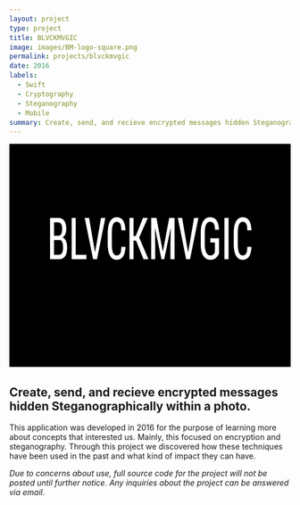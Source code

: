 ```yaml
---
layout: project
type: project
title: BLVCKMVGIC
image: images/BM-logo-square.png
permalink: projects/blvckmvgic
date: 2016
labels:
  - Swift
  - Cryptography
  - Steganography
  - Mobile
summary: Create, send, and recieve encrypted messages hidden Steganographically within a photo. 
---
```

<img  src="../images/BM-LOGO.png" width="800" height="400">

## Create, send, and recieve encrypted messages hidden Steganographically within a photo. 

This application was developed in 2016 for the purpose of learning more about concepts that interested us. Mainly, this focused on encryption and steganography. Through this project we discovered how these techniques have been used in the past and what kind of impact they can have. 

*Due to concerns about use, full source code for the project will not be posted until further notice. Any inquiries about the project can be answered via email.*

